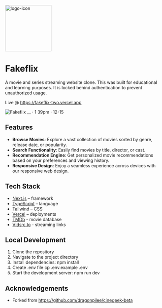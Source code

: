 <img src="https://github.com/user-attachments/assets/f4791f7d-6411-4bec-9e78-e80ae1e38d76" alt="logo-icon" width="150" />

# Fakeflix


A movie and series streaming website clone. This was built for educational and learning purposes. It is locked behind authentication to prevent unauthorized usage. 

Live @ <a href="https://fakeflix-two.vercel.app" target="_blank">https://fakeflix-two.vercel.app</a>


![Fakeflix __ · 1 39pm · 12-15](https://github.com/user-attachments/assets/2601792d-624e-460a-a1bf-2c4e7345bc14)


## Features

- **Browse Movies**: Explore a vast collection of movies sorted by genre, release date, or popularity.
- **Search Functionality**: Easily find movies by title, director, or cast.
- **Recommendation Engine**: Get personalized movie recommendations based on your preferences and viewing history.
- **Responsive Design**: Enjoy a seamless experience across devices with our responsive web design.

## Tech Stack

- [Next.js](https://nextjs.org/) – framework
- [TypeScript](https://www.typescriptlang.org/) – language
- [Tailwind](https://tailwindcss.com/) – CSS
- [Vercel](https://vercel.com/) – deployments
- [TMDb](https://www.themoviedb.org/) - movie database
- [Vidsrc.to](https://vidsrc.to/) - streaming links

## Local Development

1. Clone the repository
2. Navigate to the project directory
3. Install dependencies: npm install
4. Create .env file cp .env.example .env
5. Start the development server: npm run dev

## Acknowledgements

- Forked from https://github.com/dragonpilee/cinegeek-beta
